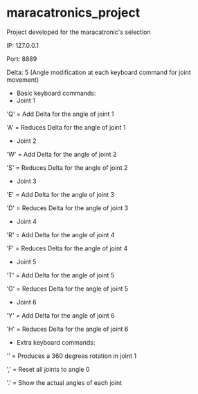 # maracatronics_project
Project developed for the maracatronic's selection

IP: 127.0.0.1

Port: 8889

Delta: 5 (Angle modification at each keyboard command for joint movement)

* Basic keyboard commands:
* Joint 1

'Q' = Add Delta for the angle of joint 1

'A' = Reduces Delta for the angle of joint 1

* Joint 2

'W' = Add Delta for the angle of joint 2

'S' = Reduces Delta for the angle of joint 2

* Joint 3

'E' = Add Delta for the angle of joint 3

'D' = Reduces Delta for the angle of joint 3

* Joint 4

'R' = Add Delta for the angle of joint 4

'F' = Reduces Delta for the angle of joint 4

* Joint 5

'T' = Add Delta for the angle of joint 5

'G' = Reduces Delta for the angle of joint 5

* Joint 6

'Y' = Add Delta for the angle of joint 6

'H' = Reduces Delta for the angle of joint 6

* Extra keyboard commands:


'\' = Produces a 360 degrees rotation in joint 1

',' = Reset all joints to angle 0

'.' = Show the actual angles of each joint
